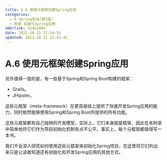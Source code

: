 ```yaml
---
title: A.6 使用元框架创建Spring应用
categories:
  - 6 Spring实战(第5版)
  - 附录 初始化Spring应用
abbrlink: 1e4e2094
date: 2021-10-22 17:34:53
updated: 2021-10-22 21:41:42
---
```

# A.6 使用元框架创建Spring应用
另外值得一提的是，有一些基于Spring和Spring Boot构建的框架：
- Grails。
- JHipster。

这些元框架（meta-framework）在更高层级上提供了快速开发Spring应用的能力，同时依然能够使用Spring和Spring Boot所提供的所有功能。

这些元框架都有自己独特的开发模型，实际上，它们本身就是框架，因此在本附录中简单地将它们作为项目初始化机制有点不公平。事实上，每个元框架都值得写一本书。

我们不会深入研究如何使用这些元框架来初始化Spring项目，在这里将它们列出来只是让读者知道还有初始化和开发Spring应用的其他方式。

